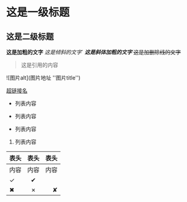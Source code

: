 # 这是一级标题
## 这是二级标题

**这是加粗的文字**
*这是倾斜的文字*`
***这是斜体加粗的文字***
~~这是加删除线的文字~~

>这是引用的内容

![图片alt](图片地址 ''图片title'')

[超链接名](超链接地址 "超链接title")

- 列表内容
+ 列表内容
* 列表内容
1. 列表内容

表头|表头|表头
---|:--:|---:
内容|内容|内容
✓|✔||
✖|✗|✘
